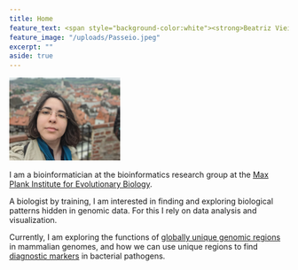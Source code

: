 ```yaml
---
title: Home 
feature_text: <span style="background-color:white"><strong>Beatriz Vieira Mourato</strong> <br>Doctoral Researcher </span>
feature_image: "/uploads/Passeio.jpeg"
excerpt: ""
aside: true
---
```

<img class="avatar" src="/uploads/CK.jpeg" alt="Photo of me" style="width:200px"> 

I am a bioinformatician at the bioinformatics research group at the
[Max Plank Institute for Evolutionary
Biology](https://www.evolbio.mpg.de/).

A biologist by training, I am interested in finding and exploring
biological patterns hidden in genomic data. For this I rely on data
analysis and visualization.

Currently, I am exploring the functions of [globally unique genomic
regions](https://academic.oup.com/bioinformatics/article/35/11/1813/5161082)
in mammalian genomes, and how we can use unique regions to find
[diagnostic
markers](https://academic.oup.com/bioinformatics/article/37/15/2081/6124302)
in bacterial pathogens.